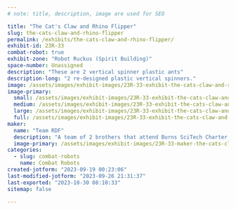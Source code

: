 ```yaml
---
# note: title, description, image are used for SEO

title: "The Cat's Claw and Rhino Flipper"
slug: the-cats-claw-and-rhino-flipper
permalink: /exhibits/the-cats-claw-and-rhino-flipper/
exhibit-id: 23R-33
combat-robot: true
exhibit-zone: "Robot Ruckus (Spirit Building)"
space-number: Unassigned
description: "These are 2 vertical spinner plastic ants"
description-long: "2 re-designed plastic vertical spinners."
image: /assets/images/exhibit-images/23R-33-exhibit-the-cats-claw-and-rhino-flipper-43-team-rdf-5716-large.jpg
image-primary: 
  small: /assets/images/exhibit-images/23R-33-exhibit-the-cats-claw-and-rhino-flipper-43-team-rdf-5716-small.jpg
  medium: /assets/images/exhibit-images/23R-33-exhibit-the-cats-claw-and-rhino-flipper-43-team-rdf-5716-medium.jpg
  large: /assets/images/exhibit-images/23R-33-exhibit-the-cats-claw-and-rhino-flipper-43-team-rdf-5716-large.jpg
  full: /assets/images/exhibit-images/23R-33-exhibit-the-cats-claw-and-rhino-flipper-43-team-rdf-5716-full.jpg
maker: 
  name: "Team RDF"
  description: "A team of 2 brothers that attend Burns SciTech Charter School"
  image-primary: /assets/images/exhibit-images/23R-33-maker-the-cats-claw-and-rhino-flipper-team-rdf-medium.jpg
categories: 
  - slug: combat-robots
    name: Combat Robots
created-jotform: "2023-09-19 00:23:06"
last-modified-jotform: "2023-09-26 21:31:37"
last-exported: "2023-10-30 08:10:33"
sitemap: false

---
```

